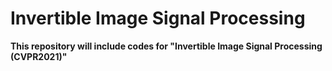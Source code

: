# Invertible Image Signal Processing

**This repository will include codes for "Invertible Image Signal Processing (CVPR2021)"**

